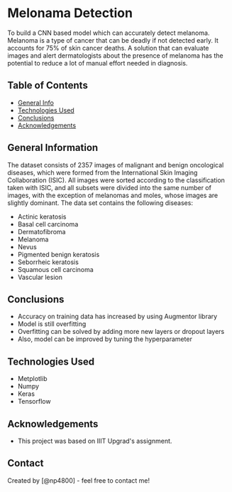 # Melonama Detection
To build a CNN based model which can accurately detect melanoma. Melanoma is a type of cancer that can be deadly if not detected early. It accounts for 75% of skin cancer deaths. A solution that can evaluate images and alert dermatologists about the presence of melanoma has the potential to reduce a lot of manual effort needed in diagnosis.


## Table of Contents
* [General Info](#general-information)
* [Technologies Used](#technologies-used)
* [Conclusions](#conclusions)
* [Acknowledgements](#acknowledgements)

<!-- You can include any other section that is pertinent to your problem -->

## General Information
The dataset consists of 2357 images of malignant and benign oncological diseases, which were formed from the International Skin Imaging Collaboration (ISIC). All images were sorted according to the classification taken with ISIC, and all subsets were divided into the same number of images, with the exception of melanomas and moles, whose images are slightly dominant.
The data set contains the following diseases:

* Actinic keratosis
* Basal cell carcinoma
* Dermatofibroma
* Melanoma
* Nevus
* Pigmented benign keratosis
* Seborrheic keratosis
* Squamous cell carcinoma
* Vascular lesion

<!-- You don't have to answer all the questions - just the ones relevant to your project. -->

## Conclusions
* Accuracy on training data has increased by using Augmentor library
* Model is still overfitting
* Overfitting can be solved by adding more new layers or dropout layers
* Also, model can be improved by tuning the hyperparameter

<!-- You don't have to answer all the questions - just the ones relevant to your project. -->


## Technologies Used
- Metplotlib
- Numpy
- Keras
- Tensorflow
<!-- As the libraries versions keep on changing, it is recommended to mention the version of library used in this project -->

## Acknowledgements
- This project was based on IIIT Upgrad's assignment.


## Contact
Created by [@np4800] - feel free to contact me!


<!-- Optional -->
<!-- ## License -->
<!-- This project is open source and available under the [... License](). -->

<!-- You don't have to include all sections - just the one's relevant to your project -->
